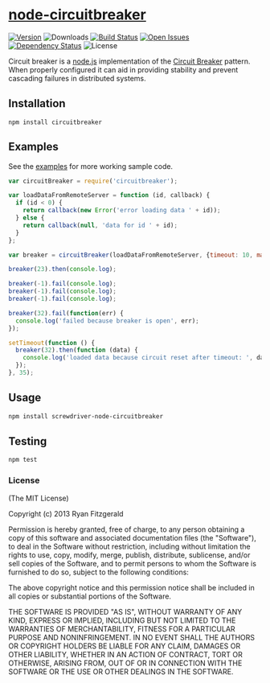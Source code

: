 [node-circuitbreaker][3]
======================

[![Version][npm-image]][npm-url] ![Downloads][downloads-image] [![Build Status][status-image]][status-url] [![Open Issues][issues-image]][issues-url] [![Dependency Status][daviddm-image]][daviddm-url] ![License][license-image]

Circuit breaker is a [node.js][2] implementation of the [Circuit Breaker][1] pattern.
When properly configured it can aid in providing stability and prevent
cascading failures in distributed systems.

## Installation

    npm install circuitbreaker

## Examples
See the [examples][0] for more working sample code.

``` js
var circuitBreaker = require('circuitbreaker');

var loadDataFromRemoteServer = function (id, callback) {
  if (id < 0) {
    return callback(new Error('error loading data ' + id));
  } else {
    return callback(null, 'data for id ' + id);
  }
};

var breaker = circuitBreaker(loadDataFromRemoteServer, {timeout: 10, maxFailures: 3, resetTimeout: 30});

breaker(23).then(console.log);

breaker(-1).fail(console.log);
breaker(-1).fail(console.log);
breaker(-1).fail(console.log);

breaker(32).fail(function(err) {
  console.log('failed because breaker is open', err);
});

setTimeout(function () {
  breaker(32).then(function (data) {
    console.log('loaded data because circuit reset after timeout: ', data);
  });
}, 35);
```

## Usage

```bash
npm install screwdriver-node-circuitbreaker
```

## Testing

```bash
npm test
```

### License

(The MIT License)

Copyright (c) 2013 Ryan Fitzgerald

Permission is hereby granted, free of charge, to any person obtaining
a copy of this software and associated documentation files (the
"Software"), to deal in the Software without restriction, including
without limitation the rights to use, copy, modify, merge, publish,
distribute, sublicense, and/or sell copies of the Software, and to
permit persons to whom the Software is furnished to do so, subject to
the following conditions:

The above copyright notice and this permission notice shall be
included in all copies or substantial portions of the Software.

THE SOFTWARE IS PROVIDED "AS IS", WITHOUT WARRANTY OF ANY KIND,
EXPRESS OR IMPLIED, INCLUDING BUT NOT LIMITED TO THE WARRANTIES OF
MERCHANTABILITY, FITNESS FOR A PARTICULAR PURPOSE AND
NONINFRINGEMENT. IN NO EVENT SHALL THE AUTHORS OR COPYRIGHT HOLDERS BE
LIABLE FOR ANY CLAIM, DAMAGES OR OTHER LIABILITY, WHETHER IN AN ACTION
OF CONTRACT, TORT OR OTHERWISE, ARISING FROM, OUT OF OR IN CONNECTION
WITH THE SOFTWARE OR THE USE OR OTHER DEALINGS IN THE SOFTWARE.

[0]: https://github.com/screwdriver-cd/node-circuitbreaker/tree/master/examples
[1]: http://doc.akka.io/docs/akka/snapshot/common/circuitbreaker.html
[2]: http://nodejs.org
[3]: https://github.com/ryanfitz/node-circuitbreaker

[npm-image]: https://img.shields.io/npm/v/screwdriver-node-circuitbreaker.svg
[npm-url]: https://npmjs.org/package/screwdriver-node-circuitbreaker
[downloads-image]: https://img.shields.io/npm/dt/screwdriver-node-circuitbreaker.svg
[license-image]: https://img.shields.io/npm/l/screwdriver-node-circuitbreaker.svg
[issues-image]: https://img.shields.io/github/issues/screwdriver-cd/node-circuitbreaker.svg
[issues-url]: https://github.com/screwdriver-cd/node-circuitbreaker/issues
[status-image]: https://cd.screwdriver.cd/pipelines/334/badge
[status-url]: https://cd.screwdriver.cd/pipelines/334
[daviddm-image]: https://david-dm.org/screwdriver-cd/node-circuitbreaker.svg?theme=shields.io
[daviddm-url]: https://david-dm.org/screwdriver-cd/node-circuitbreaker

